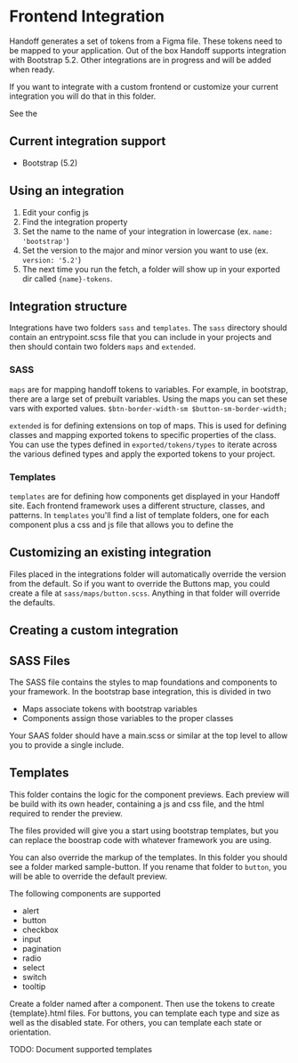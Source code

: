 # Frontend Integration

Handoff generates a set of tokens from a Figma file. These tokens need to be
mapped to your application. Out of the box Handoff supports integration with
Bootstrap 5.2. Other integrations are in progress and will be added when ready.

If you want to integrate with a custom frontend or customize your current 
integration you will do that in this folder.  

See the 

## Current integration support
- Bootstrap (5.2)

## Using an integration
1. Edit your config js
2. Find the integration property
3. Set the name to the name of your integration in lowercase (ex. `name: 'bootstrap'`)
4. Set the version to the major and minor version you want to use (ex. `version: '5.2'`)
5. The next time you run the fetch, a folder will show up in your exported dir called `{name}-tokens`.

## Integration structure
Integrations have two folders `sass` and `templates`.  The `sass` directory 
should contain an entrypoint.scss file that you can include in your projects
and then should contain two folders `maps` and `extended`.

### SASS

`maps` are for mapping handoff tokens to variables. For example, in bootstrap, 
there are a large set of prebuilt variables.  Using the maps you can set these
vars with exported values.  `$btn-border-width-sm $button-sm-border-width;`

`extended` is for defining extensions on top of maps. This is used for defining
classes and mapping exported tokens to specific properties of the class. You
can use the types defined in `exported/tokens/types` to iterate across the 
various defined types and apply the exported tokens to your project.

### Templates
`templates` are for defining how components get displayed in your Handoff site.
Each frontend framework uses a different structure, classes, and patterns.
In `templates` you'll find a list of template folders, one for each component
plus a css and js file that allows you to define the 

## Customizing an existing integration
Files placed in the integrations folder will automatically override the version
from the default. So if you want to override the Buttons map, you could create
a file at `sass/maps/button.scss`.  Anything in that folder will override the
defaults.  

## Creating a custom integration


## SASS Files
The SASS file contains the styles to map foundations and components to your 
framework. In the bootstrap base integration, this is divided in two 

- Maps associate tokens with bootstrap variables
- Components assign those variables to the proper classes

Your SAAS folder should have a main.scss or similar at the top level to allow
you to provide a single include.

## Templates

This folder contains the logic for the component previews.
Each preview will be build with its own header, containing
a js and css file, and the html required to render the preview.

The files provided will give you a start using bootstrap
templates, but you can replace the boostrap code with whatever
framework you are using.

You can also override the markup of the templates. In this
folder you should see a folder marked sample-button. If you
rename that folder to `button`, you will be able to override
the default preview.

The following components are supported

- alert
- button
- checkbox
- input
- pagination
- radio
- select
- switch
- tooltip

Create a folder named after a component. Then use the tokens
to create {template}.html files. For buttons, you can template
each type and size as well as the disabled state. For others,
you can template each state or orientation.

TODO: Document supported templates
